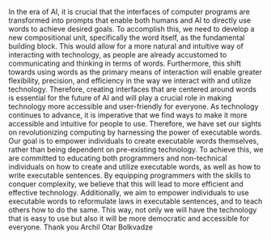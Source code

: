 In the era of AI, it is crucial that the interfaces of computer programs are
transformed into prompts that enable both humans and AI to directly use words to
achieve desired goals. To accomplish this, we need to develop a new
compositional unit, specifically the word itself, as the fundamental building
block. This would allow for a more natural and intuitive way of interacting with
technology, as people are already accustomed to communicating and thinking in
terms of words. Furthermore, this shift towards using words as the primary means
of interaction will enable greater flexibility, precision, and efficiency in the
way we interact with and utilize technology. Therefore, creating interfaces that
are centered around words is essential for the future of AI and will play a
crucial role in making technology more accessible and user-friendly for
everyone.
As technology continues to advance, it is imperative that we find ways to make
it more accessible and intuitive for people to use. Therefore, we have set our
sights on revolutionizing computing by harnessing the power of executable words.
Our goal is to empower individuals to create executable words themselves, rather
than being dependent on pre-existing technology. To achieve this, we are
committed to educating both programmers and non-technical individuals on how to
create and utilize executable words, as well as how to write executable
sentences. By equipping programmers with the skills to conquer complexity, we
believe that this will lead to more efficient and effective technology.
Additionally, we aim to empower individuals to use executable words to
reformulate laws in executable sentences, and to teach others how to do the
same. This way, not only we will have the technology that is easy to use but
also it will be more democratic and accessible for everyone.
Thank you
Archil Otar Bolkvadze
